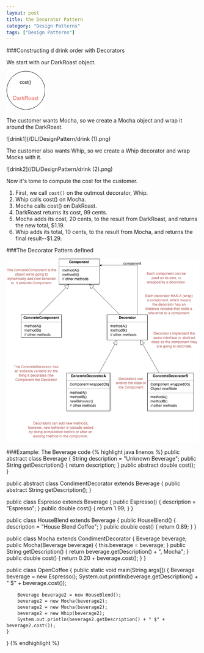 ```yaml
---
layout: post
title: the Decorator Pattern
category: "Design Patterns"
tags: ["Design Patterns"]
---
```


###Constructing d drink order with Decorators

We start with our DarkRoast object.

![drink](/DL/DesignPattern/drink.png)

The customer wants Mocha, so we create a Mocha object and wrap it around the DarkRoast.

![drink1](/DL/DesignPattern/drink (1).png)

The customer also wants Whip, so we create a Whip decorator and wrap Mocka with it.

![drink2](/DL/DesignPattern/drink (2).png)

Now it's tome to compute the cost for the customer.

1. First, we call `cost()` on the outmost decorator, Whip.
2. Whip calls cost() on Mocha.
3. Mocha calls cost() on DakRoast.
4. DarkRoast returns its cost, 99 cents.
5. Mocha adds its cost, 20 cents, to the result from DarkRoast, and returns the new total, \$1.19.
6. Whip adds its total, 10 cents, to the result from Mocha, and returns the final result--\$1.29.

###The Decorator Pattern defined

![decoretordefine](/DL/DesignPattern/decoratordefined.png)

###Example: The Beverage code
{% highlight java linenos %}
public abstract class Beverage {
    String description = "Unknown Beverage";
    public String getDescription() {
        return description;
    }
    public abstract double cost();
}

public abstract class CondimentDecorator extends Beverage {
    public abstract String getDescription();
}

public class Espresso extends Beverage {
    public Espresso() {
        description = "Espresso";
    }
    public double cost() {
        return 1.99;
    }
}

public class HouseBlend extends Beverage {
    public HouseBlend() {
        description = "House Blend Coffee";
    }
    public double cost() {
        return 0.89;
    }
}

public class Mocha extends CondimentDecorator {
    Beverage beverage;
    public Mocha(Beverage beverage) {
        this.beverage = beverage;
    }
    public String getDescription() {
        return beverage.getDescription() + ", Mocha";
    }
    public double cost() {
        return 0.20 + beverage.cost();
    }
}

public class OpenCoffee {
    public static void main(String args[]) {
        Beverage beverage = new Espresso();
        System.out.println(beverage.getDescription() + " $" + beverage.cost());

        Beverage beverage2 = new HouseBlend();
        beverage2 = new Mocha(beverage2);
        beverage2 = new Mocha(beverage2);
        beverage2 = new Whip(beverage2);
        System.out.println(beverage2.getDescription() + " $" + beverage2.cost());
    }
}
{% endhighlight %}



